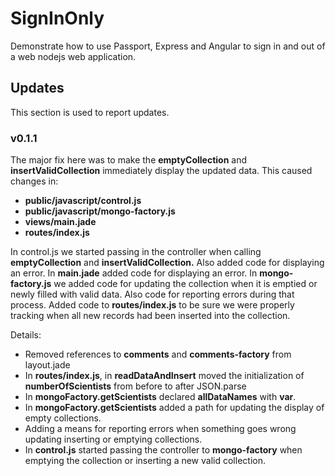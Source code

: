 # SignInOnly

Demonstrate how to use Passport, Express and Angular to sign in and out
of a web nodejs web application.

## Updates

This section is used to report updates.

### v0.1.1

The major fix here was to make the **emptyCollection** and **insertValidCollection** immediately display the updated data. This caused changes in:

- **public/javascript/control.js**
- **public/javascript/mongo-factory.js**
- **views/main.jade**
- **routes/index.js**

In control.js we started passing in the controller when calling **emptyCollection** and **insertValidCollection.** Also added code for displaying an error. In **main.jade** added code for displaying an error. In **mongo-factory.js** we added code for updating the collection when it is emptied or newly filled with valid data. Also code for reporting errors during that process. Added code to **routes/index.js** to be sure we were properly tracking when all new records had been inserted into the collection.

Details: 

- Removed references to **comments** and **comments-factory** from layout.jade
- In **routes/index.js**, in **readDataAndInsert** moved the initialization of **numberOfScientists** from before to after JSON.parse
- In **mongoFactory.getScientists** declared **allDataNames** with **var**.
- In **mongoFactory.getScientists**  added a path for updating the display of empty collections.
- Adding a means for reporting errors when something goes wrong updating inserting or emptying collections. 
- In **control.js** started passing the controller to **mongo-factory** when emptying the collection or inserting a new valid collection.

